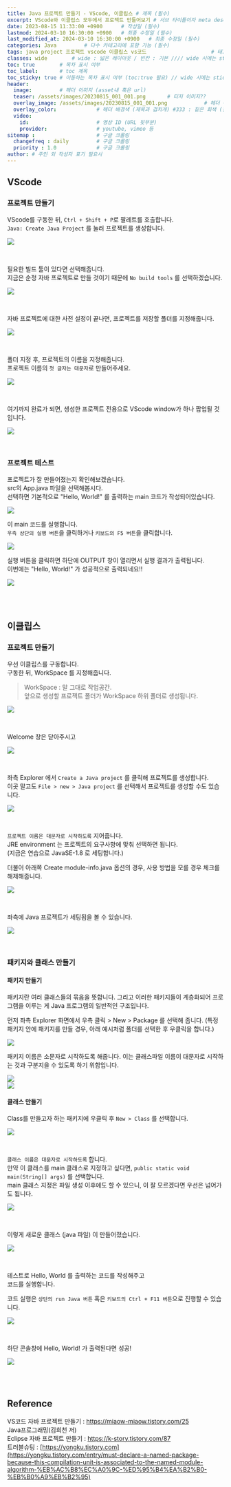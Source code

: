 ```yaml
---
title: Java 프로젝트 만들기 - VScode, 이클립스 # 제목 (필수)
excerpt: VScode와 이클립스 모두에서 프로젝트 만들어보기 # 서브 타이틀이자 meta description (필수)
date: 2023-08-15 11:33:00 +0900      # 작성일 (필수)
lastmod: 2024-03-10 16:30:00 +0900   # 최종 수정일 (필수)
last_modified_at: 2024-03-10 16:30:00 +0900   # 최종 수정일 (필수)
categories: Java         # 다수 카테고리에 포함 가능 (필수)
tags: java project 프로젝트 vscode 이클립스 vs코드                     # 태그 복수개 가능 (필수)
classes: wide        # wide : 넓은 레이아웃 / 빈칸 : 기본 //// wide 시에는 sticky toc 불가
toc: true        # 목차 표시 여부
toc_label:       # toc 제목
toc_sticky: true # 이동하는 목차 표시 여부 (toc:true 필요) // wide 시에는 sticky toc 불가
header: 
  image:         # 헤더 이미지 (asset내 혹은 url)
  teaser: /assets/images/20230815_001_001.png       # 티저 이미지??
  overlay_image: /assets/images/20230815_001_001.png            # 헤더 이미지 (제목과 겹치게)
  overlay_color:             # 헤더 배경색 (제목과 겹치게) #333 : 짙은 회색 (필수)
  video:
    id:                      # 영상 ID (URL 뒷부분)
    provider:                # youtube, vimeo 등
sitemap :                    # 구글 크롤링
  changefreq : daily         # 구글 크롤링
  priority : 1.0             # 구글 크롤링
author: # 주인 외 작성자 표기 필요시
---
```

<!--postNo: 20230815_001-->

## VScode  

### 프로젝트 만들기  

VScode를 구동한 뒤, `Ctrl + Shift + P`로 팔레트를 호출합니다.  
`Java: Create Java Project` 를 눌러 프로젝트를 생성합니다.  

![](/assets/images/20230815_001_001.png)

<br>

필요한 빌드 툴이 있다면 선택해줍니다.  
지금은 순정 자바 프로젝트로 만들 것이기 때문에 `No build tools` 를 선택하겠습니다.  

![](/assets/images/20230815_001_002.png)  

<br>

자바 프로젝트에 대한 사전 설정이 끝나면, 프로젝트를 저장할 폴더를 지정해줍니다.  

![](/assets/images/20230815_001_003.png)  

<br>  

폴더 지정 후, 프로젝트의 이름을 지정해줍니다.  
프로젝트 이름의 `첫 글자는 대문자`로 만들어주세요.  

![](/assets/images/20230815_001_004.png)

<br>

여기까지 완료가 되면, 생성한 프로젝트 전용으로 VScode window가 하나 팝업될 것입니다.  

![](/assets/images/20230815_001_005.png)  

<br>

### 프로젝트 테스트  

프로젝트가 잘 만들어졌는지 확인해보겠습니다.  
src의 App.java 파일을 선택해봅시다.  
선택하면 기본적으로 "Hello, World!" 를 출력하는 main 코드가 작성되어있습니다.  

![](/assets/images/20230815_001_006.png)  

이 main 코드를 실행합니다.  
`우측 상단의 실행 버튼`을 클릭하거나 `키보드의 F5 버튼`을 클릭합니다.  

![](/assets/images/20230815_001_007.png)  

실행 버튼을 클릭하면 하단에 OUTPUT 창이 열리면서 실행 결과가 출력됩니다.  
이번에는 "Hello, World!" 가 성공적으로 출력되네요!!  

![](/assets/images/20230815_001_008.png)



<br>
<br>

## 이클립스  

### 프로젝트 만들기  

우선 이클립스를 구동합니다.  
구동한 뒤, WorkSpace 를 지정해줍니다.  

> WorkSpace : 말 그대로 작업공간.  
> 앞으로 생성할 프로젝트 폴더가 WorkSpace 하위 폴더로 생성됩니다.  

![](/assets/images/20230815_001_009.png)

<br>

Welcome 창은 닫아주시고  

![](/assets/images/20230815_001_010.png)

<Br>

좌측 Explorer 에서 `Create a Java project` 를 클릭해 프로젝트를 생성합니다.  
이곳 말고도 `File > new > Java project` 를 선택해서 프로젝트를 생성할 수도 있습니다.  

![](/assets/images/20230815_001_011.png)

<br>

`프로젝트 이름은 대문자로 시작하도록` 지어줍니다.  
JRE environment 는 프로젝트의 요구사항에 맞춰 선택하면 됩니다.  
(지금은 연습으로 JavaSE-1.8 로 세팅합니다.)  

더불어 아래쪽 Create module-info.java 옵션의 경우, 사용 방법을 모를 경우 체크를 해제해줍니다.  

![](/assets/images/20230815_001_012.png)

<br>

좌측에 Java 프로젝트가 세팅됨을 볼 수 있습니다.  

![](/assets/images/20230815_001_013.png)

<br>

### 패키지와 클래스 만들기  

#### 패키지 만들기  

패키지란 여러 클래스들의 묶음을 뜻합니다. 그리고 이러한 패키지들이 계층화되어 프로그램을 이루는 게 Java 프로그램의 일반적인 구조입니다.  

먼저 좌측 Explorer 화면에서 우측 클릭 > New > Package 를 선택해 줍니다. (특정 패키지 안에 패키지를 만들 경우, 아래 예시처럼 폴더를 선택한 후 우클릭을 합니다.)  

![](/assets/images/20230815_001_019.png)

패키지 이름은 소문자로 시작하도록 해줍니다. 이는 클래스파일 이름이 대문자로 시작하는 것과 구분지을 수 있도록 하기 위함입니다.  

![](/assets/images/20230815_001_020.png)  
![](/assets/images/20230815_001_021.png)  


#### 클래스 만들기  

Class를 만들고자 하는 패키지에 우클릭 후 `New > Class` 를 선택합니다.  

![](/assets/images/20230815_001_014.png)

<br>

`클래스 이름은 대문자로 시작하도록` 합니다.  
만약 이 클래스를 main 클래스로 지정하고 싶다면, `public static void main(String[] args)` 를 선택합니다.  
main 클래스 지정은 파일 생성 이후에도 할 수 있으니, 이 잘 모르겠다면 우선은 넘어가도 됩니다.  

![](/assets/images/20230815_001_015.png)  


<br>

이렇게 새로운 클래스 (java 파일) 이 만들어졌습니다.  

![](/assets/images/20230815_001_022.png)  

<br>

테스트로 Hello, World 를 출력하는 코드를 작성해주고  
코드를 실행합니다.  

코드 실행은 `상단의 run Java 버튼` 혹은 `키보드의 Ctrl + F11 버튼`으로 진행할 수 있습니다.

![](/assets/images/20230815_001_017.png)

<br>

하단 콘솔창에 Hello, World! 가 출력된다면 성공!  

![](/assets/images/20230815_001_018.png)

<br>
<br>

## Reference

VS코드 자바 프로젝트 만들기 : https://miaow-miaow.tistory.com/25   
Java프로그래밍(김희천 저)  
Eclipse 자바 프로젝트 만들기 : https://k-story.tistory.com/87  
트러블슈팅 : [https://yongku.tistory.com](https://yongku.tistory.com/entry/must-declare-a-named-package-because-this-compilation-unit-is-associated-to-the-named-module-algorithm-%EB%AC%B8%EC%A0%9C-%ED%95%B4%EA%B2%B0-%EB%B0%A9%EB%B2%95)  